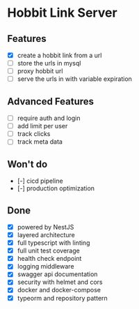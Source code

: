 # Hobbit Link Server

## Features
- [x] create a hobbit link from a url
- [ ] store the urls in mysql
- [ ] proxy hobbit url
- [ ] serve the urls in with variable expiration

## Advanced Features
- [ ] require auth and login
- [ ] add limit per user
- [ ] track clicks 
- [ ] track meta data

## Won't do
- [-] cicd pipeline
- [-] production optimization

## Done
- [x] powered by NestJS
- [x] layered architecture
- [x] full typescript with linting
- [x] full unit test coverage
- [x] health check endpoint
- [x] logging middleware
- [x] swagger api documentation
- [x] security with helmet and cors
- [x] docker and docker-compose
- [x] typeorm and repository pattern
